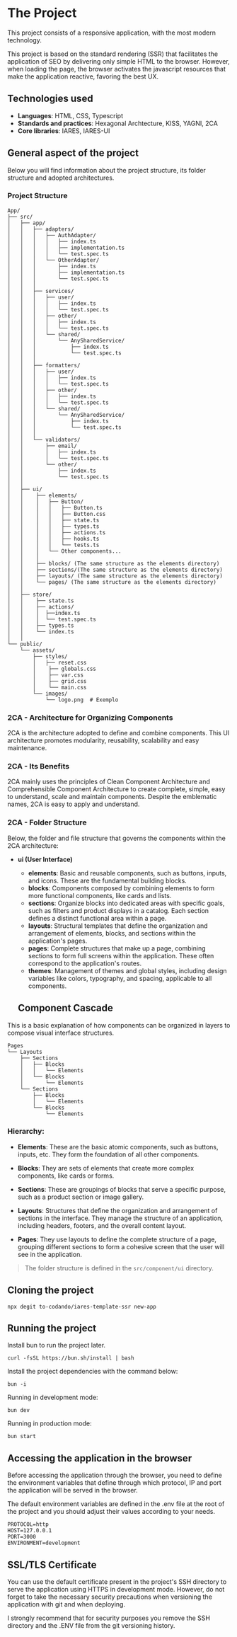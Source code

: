 # The Project

This project consists of a responsive application, with the most modern technology.

This project is based on the standard rendering (SSR) that facilitates the application of SEO by delivering only simple HTML to the browser. However, when loading the page, the browser activates the javascript resources that make the application reactive, favoring the best UX.

## Technologies used

- **Languages**: HTML, CSS, Typescript
- **Standards and practices**: Hexagonal Archtecture, KISS, YAGNI, 2CA
- **Core libraries**: IARES, IARES-UI

## General aspect of the project

Below you will find information about the project structure, its folder structure and adopted architectures.

### Project Structure

```
App/
├── src/
│   ├── app/
│   │   ├── adapters/
│   │   │   ├── AuthAdapter/
│   │   │   │   ├── index.ts
│   │   │   │   ├── implementation.ts
│   │   │   │   └── test.spec.ts
│   │   │   └── OtherAdapter/
│   │   │       ├── index.ts
│   │   │       ├── implementation.ts
│   │   │       └── test.spec.ts
│   │   │
│   │   ├── services/
│   │   │   ├── user/
│   │   │   │   ├── index.ts
│   │   │   │   └── test.spec.ts
│   │   │   ├── other/
│   │   │   │   ├── index.ts
│   │   │   │   └── test.spec.ts
│   │   │   └── shared/
│   │   │       └── AnySharedService/
│   │   │           ├── index.ts
│   │   │           └── test.spec.ts
│   │   │
│   │   ├── formatters/
│   │   │   ├── user/
│   │   │   │   ├── index.ts
│   │   │   │   └── test.spec.ts
│   │   │   ├── other/
│   │   │   │   ├── index.ts
│   │   │   │   └── test.spec.ts
│   │   │   └── shared/
│   │   │       └── AnySharedService/
│   │   │           ├── index.ts
│   │   │           └── test.spec.ts
│   │   │
│   │   └── validators/
│   │       ├── email/
│   │       │   ├── index.ts
│   │       │   └── test.spec.ts
│   │       └── other/
│   │           ├── index.ts
│   │           └── test.spec.ts
│   │   
│   ├── ui/
│   │    ├── elements/          
│   │    │   ├── Button/
│   │    │   │   ├── Button.ts
│   │    │   │   ├── Button.css 
│   │    │   │   ├── state.ts
│   │    │   │   ├── types.ts
│   │    │   │   ├── actions.ts
│   │    │   │   ├── hooks.ts
│   │    │   │   └── tests.ts
│   │    │   └── Other components...
│   │    │
│   │    ├── blocks/ (The same structure as the elements directory)            
│   │    ├── sections/(The same structure as the elements directory)           
│   │    ├── layouts/ (The same structure as the elements directory)           
│   │    └── pages/ (The same structure as the elements directory)              
│   │
│   ├── store/
│   │    ├── state.ts            
│   │    ├── actions/         
│   │    │  ├──index.ts
│   │    │  └── test.spec.ts
│   │    ├── types.ts
│   │    └── index.ts            
│   │     
└── public/ 
    └── assets/
        ├── styles/
        │   ├── reset.css
        │    ├── globals.css
        │    ├── var.css
        │    ├── grid.css
        │    └── main.css
        └── images/
            └── logo.png  # Exemplo
```

### 2CA - Architecture for Organizing Components

2CA is the architecture adopted to define and combine components. This UI architecture promotes modularity, reusability, scalability and easy maintenance.

### 2CA - Its Benefits

2CA mainly uses the principles of Clean Component Architecture and Comprehensible Component Architecture to create complete, simple, easy to understand, scale and maintain components. Despite the emblematic names, 2CA is easy to apply and understand.

### 2CA - Folder Structure

Below, the folder and file structure that governs the components within the 2CA architecture:


- **ui (User Interface)**
  - **elements**: Basic and reusable components, such as buttons, inputs, and icons. These are the fundamental building blocks.
  - **blocks**: Components composed by combining elements to form more functional components, like cards and lists.
  - **sections**: Organize blocks into dedicated areas with specific goals, such as filters and product displays in a catalog. Each section defines a distinct functional area within a page.
  - **layouts**: Structural templates that define the organization and arrangement of elements, blocks, and sections within the application's pages.
  - **pages**: Complete structures that make up a page, combining sections to form full screens within the application. These often correspond to the application's routes.
  - **themes**: Management of themes and global styles, including design variables like colors, typography, and spacing, applicable to all components.
  
  ## Component Cascade

This is a basic explanation of how components can be organized in layers to compose visual interface structures.

```raw
Pages
└── Layouts
    ├── Sections
    │   ├── Blocks
    │   │   └── Elements
    │   └── Blocks
    │       └── Elements
    └── Sections
        ├── Blocks
        │   └── Elements
        └── Blocks
            └── Elements
```


### Hierarchy:

- **Elements**: These are the basic atomic components, such as buttons, inputs, etc. They form the foundation of all other components.

- **Blocks**: They are sets of elements that create more complex components, like cards or forms.

- **Sections**: These are groupings of blocks that serve a specific purpose, such as a product section or image gallery.

- **Layouts**: Structures that define the organization and arrangement of sections in the interface. They manage the structure of an application, including headers, footers, and the overall content layout.

- **Pages**: They use layouts to define the complete structure of a page, grouping different sections to form a cohesive screen that the user will see in the application.

> The folder structure is defined in the `src/component/ui` directory.

## Cloning the project

```
npx degit to-codando/iares-template-ssr new-app
```

## Running the project

Install bun to run the project later.

```
curl -fsSL https://bun.sh/install | bash
```

Install the project dependencies with the command below:

```
bun -i
```

Running in development mode:
```
bun dev
```

Running in production mode:
```
bun start
```

## Accessing the application in the browser
Before accessing the application through the browser, you need to define the environment variables that define through which protocol, IP and port the application will be served in the browser.

The default environment variables are defined in the .env file at the root of the project and you should adjust their values ​​according to your needs.

```
PROTOCOL=http
HOST=127.0.0.1
PORT=3000
ENVIRONMENT=development
```
## SSL/TLS Certificate

You can use the default certificate present in the project's SSH directory to serve the application using HTTPS in development mode. However, do not forget to take the necessary security precautions when versioning the application with git and when deploying.

I strongly recommend that for security purposes you remove the SSH directory and the .ENV file from the git versioning history.

